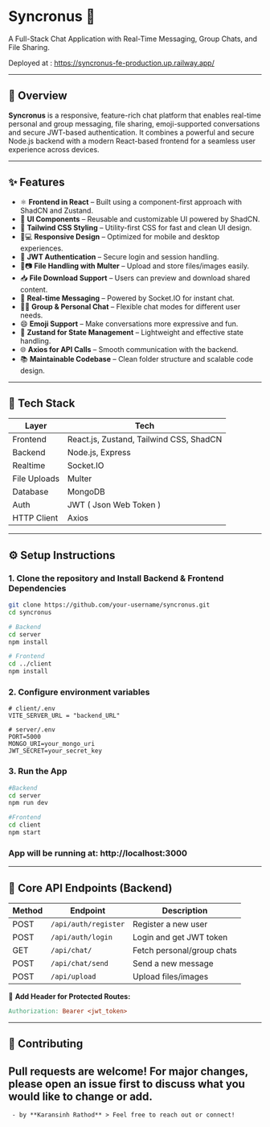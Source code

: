 # Syncronus 💬  
A Full-Stack Chat Application with Real-Time Messaging, Group Chats, and File Sharing.

Deployed at : https://syncronus-fe-production.up.railway.app/

---

## 🚀 Overview

**Syncronus** is a responsive, feature-rich chat platform that enables real-time personal and group messaging, file sharing, emoji-supported conversations and secure JWT-based authentication. It combines a powerful and secure Node.js backend with a modern React-based frontend for a seamless user experience across devices.

---

## ✨ Features

- ⚛️ **Frontend in React** – Built using a component-first approach with ShadCN and Zustand.
- 🧩 **UI Components** – Reusable and customizable UI powered by ShadCN.
- 🎨 **Tailwind CSS Styling** – Utility-first CSS for fast and clean UI design.
- 📱💻 **Responsive Design** – Optimized for mobile and desktop experiences.
- 🔑 **JWT Authentication** – Secure login and session handling.
- 📁📷 **File Handling with Multer** – Upload and store files/images easily.
- 📥 **File Download Support** – Users can preview and download shared content.
- 💬 **Real-time Messaging** – Powered by Socket.IO for instant chat.
- 👥💬 **Group & Personal Chat** – Flexible chat modes for different user needs.
- 😄 **Emoji Support** – Make conversations more expressive and fun.
- 🧠 **Zustand for State Management** – Lightweight and effective state handling.
- 🌐 **Axios for API Calls** – Smooth communication with the backend.
- 📚 **Maintainable Codebase** – Clean folder structure and scalable code design.

---

## 🧰 Tech Stack

| Layer        | Tech                                  |
|--------------|---------------------------------------|
| Frontend     | React.js, Zustand, Tailwind CSS, ShadCN |
| Backend      | Node.js, Express                      |
| Realtime     | Socket.IO                             |
| File Uploads | Multer                                |
| Database     | MongoDB                               |
| Auth         | JWT ( Json Web Token )                |
| HTTP Client  | Axios                                 |

---

## ⚙️ Setup Instructions

### 1. Clone the repository and Install Backend & Frontend Dependencies
```bash
git clone https://github.com/your-username/syncronus.git
cd syncronus

# Backend
cd server
npm install

# Frontend
cd ../client
npm install

```
### 2. Configure environment variables
```env
# client/.env
VITE_SERVER_URL = "backend_URL"

# server/.env
PORT=5000
MONGO_URI=your_mongo_uri
JWT_SECRET=your_secret_key
```

### 3. Run the App
``` bash
#Backend
cd server
npm run dev

#Frontend
cd client
npm start
```
### App will be running at: http://localhost:3000

---

## 🔌 Core API Endpoints (Backend)

| **Method** | **Endpoint**         | **Description**                   |
|------------|----------------------|-----------------------------------|
| POST       | `/api/auth/register` | Register a new user               |
| POST       | `/api/auth/login`    | Login and get JWT token           |
| GET        | `/api/chat/`         | Fetch personal/group chats        |
| POST       | `/api/chat/send`     | Send a new message                |
| POST       | `/api/upload`        | Upload files/images               |

📌 **Add Header for Protected Routes:**

```makefile
Authorization: Bearer <jwt_token>
```
---

## 🤝 Contributing
Pull requests are welcome! For major changes, please open an issue first to discuss what you would like to change or add.
---

```markfile
 - by **Karansinh Rathod** > Feel free to reach out or connect!
```

